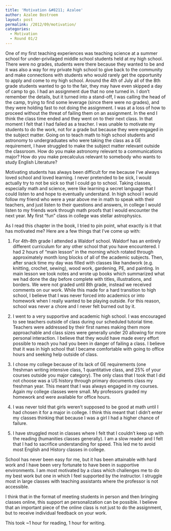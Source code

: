 ```yaml
---
title: 'Motivation &#8211; Azalee'
author: Azalee Bostroem
layout: post
permalink: /2012/09/motivation/
categories:
  - Motivation
  - Round 01/2
---
```

One of my first teaching experiences was teaching science at a summer school for under-privilaged middle school students held at my high school. There were no grades, students were there because they wanted to be and it was also a way for my private high school to give back to the community and make connections with students who would rarely get the opportunity to apply and come to my high school. Around the 4th of July all of the 8th grade students wanted to go to the fair, they may have even skipped a day of camp to go. I had an assignment due that no one turned in. I don&#8217;t remember the details, but it turned into a stand-off, I was calling the head of the camp, trying to find some leverage (since there were no grades), and they were holding fast to not doing the assignment. I was at a loss of how to proceed without the threat of failing them on an assignment. In the end I think the class time ended and they went on to their next class. In that moment I felt that I had failed as a teacher. I was unable to motivate my students to do the work, not for a grade but because they were engaged in the subject matter. Going on to teach math to high school students and astronomy to undergraduates who were taking the class as a GE requirement, I have struggled to make the subject matter relevant outside the classroom. How do you make astronomy relevant to a communications major? How do you make precalculus relevant to somebody who wants to study English Literature?

Motivating students has always been difficult for me because I&#8217;ve always loved school and loved learning. I never pretended to be sick, I would actually try to not be sick so that I could go to school. Taking classes, especially math and science, were like learning a secret language that I could listen to and hope to eventually understand. In high school I would follow my friend who were a year above me in math to speak with their teachers, and just listen to their questions and answers, in college I would listen to my friends work through math proofs that I would encounter the next year. My first &#8220;fun&#8221; class in college was stellar astrophysics.

As I read this chapter in the book, I tried to pin point, what exactly is it that has motivated me? Here are a few things that I&#8217;ve come up with:

1. For 4th-8th grade I attended a Waldorf school. Waldorf has an entirely different curriculum for any other school that you have encountered. I had 2 hours of &#8220;main lesson&#8221; in the morning which rotated through approximately month long blocks of all of the academic subjects. Then, after snack time my day was filled with classes like handwork (e.g. knitting, crochet, sewing), wood work, gardening, PE, and painting. In main lesson we took notes and wrote up books which summarized what we had done the day before complete with titles, illustrations, and borders. We were not graded until 8th grade, instead we received comments on our work. While this made for a hard transition to high school, I believe that I was never forced into academics or into homework when I really wanted to be playing outside. For this reason, school was never a chore and I never felt burned out by it.

2. I went to a very supportive and academic high school. I was encouraged to see teachers outside of class during our scheduled tutorial time. Teachers were addressed by their first names making them more approachable and class sizes were generally under 20 allowing for more personal interaction. I believe that they would have made every effort possible to reach you had you been in danger of failing a class. I believe that it was in high school that I became comfortable with going to office hours and seeking help outside of class.

3. I chose my college because of its lack of GE requirements (one freshman writing intensive class, 1 quantitative class, and 25% of your courses outside you major category). The only class that I took that I did not choose was a US history through primary documents class my freshman year. This meant that I was always engaged in my courses. Again my college classes were small. My professors graded my homework and were available for office hours.

4. I was never told that girls weren&#8217;t supposed to be good at math until I had chosen it for a major in college. I think this meant that I didn&#8217;t enter my classes thinking that because I was a girl I had a higher chance of failure.

5. I have struggled most in classes where I felt that I couldn&#8217;t keep up with the reading (humanities classes generally). I am a slow reader and I felt that I had to sacrifice understanding for speed. This led me to avoid most English and History classes in college.

School has never been easy for me, but it has been attainable with hard work and I have been very fortunate to have been in supportive environments. I am most motivated by a class which challenges me to do my best work but one in which I feel supported by the instructor. I struggle most in large classes with teaching assistants where the professor is not accessible.

I think that in the format of meeting students in person and then bringing classes online, this support an personalization can be possible. I believe that an important piece of the online class is not just to do the assignment, but to receive individual feedback on your work.

This took ~1 hour for reading, 1 hour for writing.